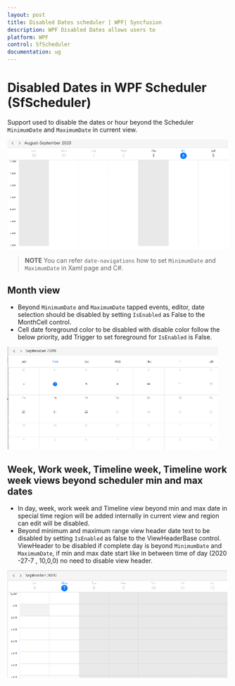```yaml
---
layout: post
title: Disabled Dates scheduler | WPF| Syncfusion
description: WPF Disabled Dates allows users to 
platform: WPF
control: SfScheduler
documentation: ug
---
```


# Disabled Dates in WPF Scheduler (SfScheduler)

Support used to disable the dates or hour beyond the Scheduler `MinimumDate` and `MaximumDate`  in current view.

![WPF scheduler Disabled Dates](Resource_Images/Disable_dates.png)

>**NOTE**
You can refer `date-navigations` how to set `MinimumDate` and `MaximumDate` in Xaml page and C#.


## Month view

* Beyond `MinimumDate` and `MaximumDate` tapped events, editor, date selection should be disabled by setting `IsEnabled` as False to the MonthCell control.
* Cell date foreground color to be disabled with disable color follow the below priority, add Trigger to set foreground for `IsEnabled` is False.

![WPF scheduler MothView Disabled Dates](Resource_Images/MonthView_DisableDates.png)

## Week, Work week, Timeline week, Timeline work week views beyond scheduler min and max dates
* In day, week, work week and Timeline view beyond min and max date in special time region will be added internally in current view and region can edit will be disabled. 
* Beyond minimum and maximum range view header date text to be disabled by setting `IsEnabled` as false to the ViewHeaderBase control. ViewHeader to be disabled if complete day is beyond `MinimumDate` and `MaximumDate`, if min and max date start like in between time of day (2020 -27-7 , 10,0,0) no need to disable view header. 

![WPF scheduler WeekView Disabled Dates](Resource_Images/WeekView_DisableDates.png)
